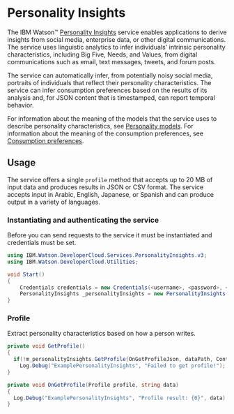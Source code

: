 # Personality Insights

The IBM Watson™ [Personality Insights][personality-insights] service enables applications to derive insights from social media, enterprise data, or other digital communications. The service uses linguistic analytics to infer individuals' intrinsic personality characteristics, including Big Five, Needs, and Values, from digital communications such as email, text messages, tweets, and forum posts.

The service can automatically infer, from potentially noisy social media, portraits of individuals that reflect their personality characteristics. The service can infer consumption preferences based on the results of its analysis and, for JSON content that is timestamped, can report temporal behavior.

For information about the meaning of the models that the service uses to describe personality characteristics, see [Personality models][personality-models]. For information about the meaning of the consumption preferences, see [Consumption preferences][consumption-preferences].

## Usage
The service offers a single `profile` method that accepts up to 20 MB of input data and produces results in JSON or CSV format. The service accepts input in Arabic, English, Japanese, or Spanish and can produce output in a variety of languages.

### Instantiating and authenticating the service
Before you can send requests to the service it must be instantiated and credentials must be set.
```cs
using IBM.Watson.DeveloperCloud.Services.PersonalityInsights.v3;
using IBM.Watson.DeveloperCloud.Utilities;

void Start()
{
    Credentials credentials = new Credentials(<username>, <password>, <url>);
    PersonalityInsights _personalityInsights = new PersonalityInsights(credentials);
}
```

### Profile
Extract personality characteristics based on how a person writes.
```cs
private void GetProfile()
{
  if(!m_personalityInsights.GetProfile(OnGetProfileJson, dataPath, ContentType.TEXT_HTML, ContentLanguage.ENGLISH, ContentType.APPLICATION_JSON, AcceptLanguage.ENGLISH, true, true, true))
    Log.Debug("ExamplePersonalityInsights", "Failed to get profile!");
}

private void OnGetProfile(Profile profile, string data)
{
  Log.Debug("ExamplePersonalityInsights", "Profile result: {0}", data);
}
```

[personality-insights]: https://www.ibm.com/watson/services/personality-insights/
[personality-models]: https://console.bluemix.net/docs/services/personality-insights/models.html
[consumption-preferences]: https://console.bluemix.net/docs/services/personality-insights/preferences.html
